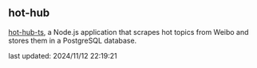 ## hot-hub

[hot-hub-ts](https://github.com/w4n9hu1/hot-hub-scraper), a Node.js application that scrapes hot topics from Weibo and stores them in a PostgreSQL database.

last updated: 2024/11/12 22:19:21
